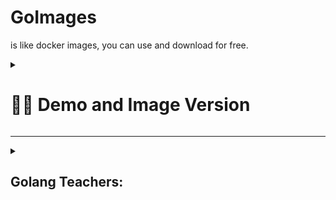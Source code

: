 # GoImages

is like docker images, you can use and download for free.


<details>
  <summary>
    <h1>🔻🔻 Demo and Image Version</h>
  </summary>

  <details>
    <summary>
      <h4>A5- Image07 Create Templaes </h4>
    </summary>
    <p align="center">
      <img src="https://github.com/sinalalebakhsh/GOImages/blob/main/01-Basic/A1-A30/A5%20Image-07%20Create%20Templates/Screenshot%20from%202023-11-29%2010-07-17.png" width="250" alt="Image 1">
      <img src="https://github.com/sinalalebakhsh/GOImages/blob/main/01-Basic/A1-A30/A5%20Image-07%20Create%20Templates/Screenshot%20from%202023-11-29%2010-07-33.png" width="250" alt="Image 1">
    </p>
  </details>
  <details>
    <summary>
      <h4></h4>
    </summary>
    <p align="center">
      <img src="" width="250" alt="Image">
      <img src="" width="250" alt="Image">
      <img src="" width="250" alt="Image">
    </p>
  </details>
</details> 

<hr>

<details>
  <summary>
    <h2>Golang Teachers:</h2>
  </summary>
  <p>
    <br>derek banas
    <br>Adam Freeman
  </p>
</details>


